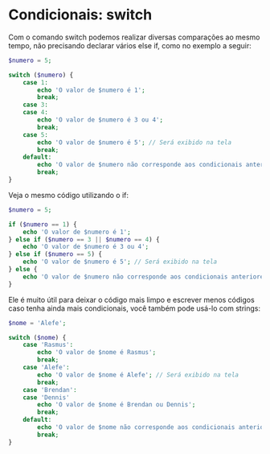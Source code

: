 # Condicionais: switch

Com o comando switch podemos realizar diversas comparações ao mesmo tempo, não precisando declarar vários else if, como no exemplo a seguir:

```php
$numero = 5;

switch ($numero) {
    case 1:
        echo 'O valor de $numero é 1';
        break;
    case 3:
    case 4:
        echo 'O valor de $numero é 3 ou 4';
        break;
    case 5:
        echo 'O valor de $numero é 5'; // Será exibido na tela
        break;
    default:
        echo 'O valor de $numero não corresponde aos condicionais anteriores';
        break;
}
```

Veja o mesmo código utilizando o if:

```php
$numero = 5;

if ($numero == 1) {
    echo 'O valor de $numero é 1';
} else if ($numero == 3 || $numero == 4) {
    echo 'O valor de $numero é 3 ou 4';
} else if ($numero == 5) {
    echo 'O valor de $numero é 5'; // Será exibido na tela
} else {
    echo 'O valor de $numero não corresponde aos condicionais anteriores';
}
```

Ele é muito útil para deixar o código mais limpo e escrever menos códigos caso tenha ainda mais condicionais, você também pode usá-lo com strings:

```php
$nome = 'Alefe';

switch ($nome) {
    case 'Rasmus':
        echo 'O valor de $nome é Rasmus';
        break;
    case 'Alefe':
        echo 'O valor de $nome é Alefe'; // Será exibido na tela
        break;
    case 'Brendan':
    case 'Dennis'
        echo 'O valor de $nome é Brendan ou Dennis';
        break;
    default:
        echo 'O valor de $nome não corresponde aos condicionais anteriores';
        break;
}
```
